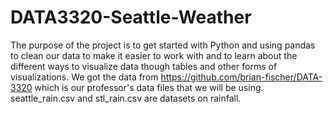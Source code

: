 # DATA3320-Seattle-Weather
The purpose of the project is to get started with Python and using pandas to clean our data to make it easier to work with
and to learn about the different ways to visualize data though tables and other forms of visualizations.
We got the data from https://github.com/brian-fischer/DATA-3320 which is our professor's data files that we will be using.
seattle_rain.csv and stl_rain.csv are datasets on rainfall.

